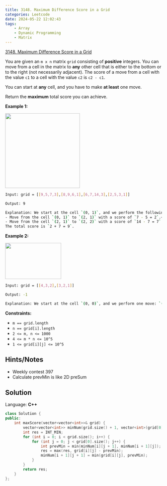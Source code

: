 ```yaml
---
title: 3148. Maximum Difference Score in a Grid
categories: Leetcode
date: 2024-05-22 12:02:43
tags:
    - Array
    - Dynamic Programming
    - Matrix
---
```


[3148. Maximum Difference Score in a Grid](https://leetcode.com/problems/maximum-difference-score-in-a-grid/description/)

You are given an `m x n` matrix `grid` consisting of **positive**  integers. You can move from a cell in the matrix to **any**  other cell that is either to the bottom or to the right (not necessarily adjacent). The score of a move from a cell with the value `c1` to a cell with the value `c2` is `c2 - c1`.

You can start at **any**  cell, and you have to make **at least**  one move.

Return the **maximum**  total score you can achieve.

**Example 1:**

<img alt="" src="https://assets.leetcode.com/uploads/2024/03/14/grid1.png" style="width: 240px; height: 240px;">

```bash
Input: grid = [[9,5,7,3],[8,9,6,1],[6,7,14,3],[2,5,3,1]]

Output: 9

Explanation: We start at the cell `(0, 1)`, and we perform the following moves:<br>
- Move from the cell `(0, 1)` to `(2, 1)` with a score of `7 - 5 = 2`.<br>
- Move from the cell `(2, 1)` to `(2, 2)` with a score of `14 - 7 = 7`.<br>
The total score is `2 + 7 = 9`.
```

**Example 2:**

<img alt="" src="https://assets.leetcode.com/uploads/2024/04/08/moregridsdrawio-1.png" style="width: 180px; height: 116px;">

```bash
Input: grid = [[4,3,2],[3,2,1]]

Output: -1

Explanation: We start at the cell `(0, 0)`, and we perform one move: `(0, 0)` to `(0, 1)`. The score is `3 - 4 = -1`.
```

**Constraints:**

- `m == grid.length`
- `n == grid[i].length`
- `2 <= m, n <= 1000`
- `4 <= m * n <= 10^5`
- `1 <= grid[i][j] <= 10^5`

## Hints/Notes

- Weekly contest 397
- Calculate prevMin is like 2D preSum

## Solution

Language: **C++**

```C++
class Solution {
public:
    int maxScore(vector<vector<int>>& grid) {
        vector<vector<int>> minNum(grid.size() + 1, vector<int>(grid[0].size() + 1, INT_MAX));
        int res = INT_MIN;
        for (int i = 0; i < grid.size(); i++) {
            for (int j = 0; j < grid[0].size(); j++) {
                int prevMin = min(minNum[i][j + 1], minNum[i + 1][j]);
                res = max(res, grid[i][j] - prevMin);
                minNum[i + 1][j + 1] = min(grid[i][j], prevMin);
            }
        }
        return res;
    }
};
```
